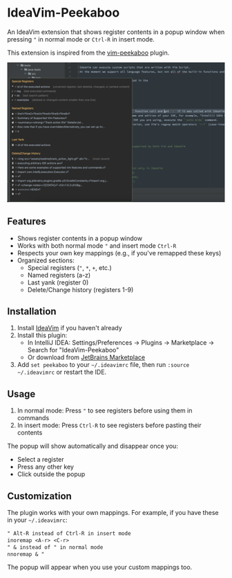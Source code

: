 <!-- Plugin description -->
# IdeaVim-Peekaboo

An IdeaVim extension that shows register contents in a popup window when
pressing `"` in normal mode or `Ctrl-R` in insert mode.

This extension is inspired from the [vim-peekaboo](https://github.com/junegunn/vim-peekaboo) plugin.

![Screenshot showing register contents](images/screenshot.png)

## Features

- Shows register contents in a popup window
- Works with both normal mode `"` and insert mode `Ctrl-R`
- Respects your own key mappings (e.g., if you've remapped these keys)
- Organized sections:
    - Special registers (`"`, `*`, `+`, etc.)
    - Named registers (a-z)
    - Last yank (register 0)
    - Delete/Change history (registers 1-9)

## Installation

1. Install [IdeaVim](https://plugins.jetbrains.com/plugin/164-ideavim) if you
   haven't already
2. Install this plugin:
    - In IntelliJ IDEA: Settings/Preferences → Plugins → Marketplace → Search
      for "IdeaVim-Peekaboo"
    - Or download
      from [JetBrains Marketplace](https://plugins.jetbrains.com/plugin/YOUR_PLUGIN_ID)
3. Add `set peekaboo` to your `~/.ideavimrc` file, then run `:source ~/.ideavimrc` or restart the IDE.

## Usage

1. In normal mode: Press `"` to see registers before using them in commands
2. In insert mode: Press `Ctrl-R` to see registers before pasting their contents

The popup will show automatically and disappear once you:

- Select a register
- Press any other key
- Click outside the popup

## Customization

The plugin works with your own mappings. For example, if you have these in
your `~/.ideavimrc`:

```vim
" Alt-R instead of Ctrl-R in insert mode
inoremap <A-r> <C-r>
" & instead of " in normal mode
nnoremap & "
```

The popup will appear when you use your custom mappings too.
<!-- Plugin description end -->
